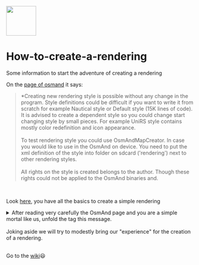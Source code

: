 [<img src="https://github.com/osmandapp/OsmAnd-iOS/blob/master/Resources/Icons/ic_navbar_pencil%403x.png" width="80" >](https://github.com/OsmAnd-Rendering/How-to-create-a-rendering)
# How-to-create-a-rendering
Some information to start the adventure of creating a rendering

On the [page of osmand](https://www.osmand.net/docs/build-it/rendering/) it says:

  >*Creating new rendering style is possible without any change in the program. Style definitions could be difficult if you want to write it from scratch for example Nautical style or Default style (15K lines of code). It is advised to create a dependent style so you could change start changing style by small pieces. For example UniRS style contains mostly color redefinition and icon appearance.<br><br>To test rendering style you could use OsmAndMapCreator. In case you would like to use in the OsmAnd on device. You need to put the xml definition of the style into folder on sdcard ('rendering') next to other rendering styles.<br><br>All rights on the style is created belongs to the author. Though these rights could not be applied to the OsmAnd binaries and.

<br>

Look [here](https://www.osmand.net/docs/technical/osmand-file-formats/osmand-rendering-style/), you have all the basics to create a simple rendering 
<details>
<summary>After reading very carefully the OsmAnd page and you are a simple mortal like us, unfold the tag this message.</summary>

![](https://media.giphy.com/media/l0O9zBvk5nZ71Molq/giphy.gif)

Yeah... we were the same
</details>
<br>
Joking aside we will try to modestly bring our "experience" for the creation of a rendering. 
<br><br>

Go to the [wiki](https://github.com/OsmAnd-Rendering/How-to-create-a-rendering/wiki)😃